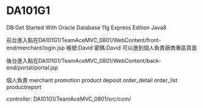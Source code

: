 # DA101G1
DB:Get Started With Oracle Database 11g Express Edition 
Java8


前台進入點在DA101G1/TeamAceMVC_0801/WebContent/front-end/merchant/login.jsp
帳號:David
密碼:David
可以進到個人負責廠商專區頁面

後台進入點在DA101G1/TeamAceMVC_0801/WebContent/back-end/portal/portal.jsp

個人負責
merchant
promotion
product
deposit
order_detail
order_list
productreport

controller:
DA101G1/TeamAceMVC_0801/src/com/
